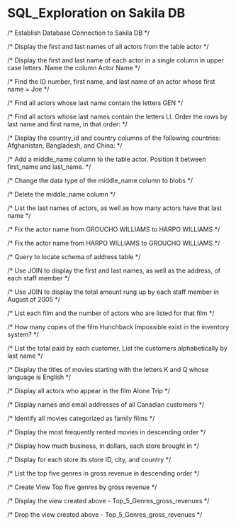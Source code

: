 # SQL_Exploration on Sakila DB

/* Establish Database Connection to Sakila DB */

/* Display the first and last names of all actors from the table actor */

/* Display the first and last name of each actor in a single column in upper case letters. Name the column Actor Name */

/* Find the ID number, first name, and last name of an actor whose first name = Joe */

/* Find all actors whose last name contain the letters GEN */

/* Find all actors whose last names contain the letters LI. Order the rows by last name and first name, in that order: */

/* Display the country_id and country columns of the following countries: Afghanistan, Bangladesh, and China: */


/* Add a middle_name column to the table actor. Position it between first_name and last_name. */

/* Change the data type of the middle_name column to blobs */

/* Delete the middle_name column */

/* List the last names of actors, as well as how many actors have that last name */

/* Fix the actor name from GROUCHO WILLIAMS to HARPO WILLIAMS */

/* Fix the actor name from HARPO WILLIAMS to GROUCHO WILLIAMS */

/* Query to locate schema of address table */
 
/* Use JOIN to display the first and last names, as well as the address, of each staff member */

/* Use JOIN to display the total amount rung up by each staff member in August of 2005 */

/* List each film and the number of actors who are listed for that film */

/* How many copies of the film Hunchback Impossible exist in the inventory system? */

/* List the total paid by each customer. List the customers alphabetically by last name */

/* Display the titles of movies starting with the letters K and Q whose language is English */

/* Display all actors who appear in the film Alone Trip */

/* Display names and email addresses of all Canadian customers */

/* Identify all movies categorized as family films */

/* Display the most frequently rented movies in descending order */

/* Display how much business, in dollars, each store brought in */

/* Display for each store its store ID, city, and country */

/* List the top five genres in gross revenue in descending order */

/* Create View Top five genres by gross revenue */

/* Display the view created above - Top_5_Genres_gross_revenues */

/* Drop the view created above - Top_5_Genres_gross_revenues */
